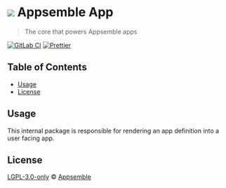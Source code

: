 # ![](https://gitlab.com/appsemble/appsemble/-/raw/0.21.1/config/assets/logo.svg) Appsemble App

> The core that powers Appsemble apps

[![GitLab CI](https://gitlab.com/appsemble/appsemble/badges/0.21.1/pipeline.svg)](https://gitlab.com/appsemble/appsemble/-/releases/0.21.1)
[![Prettier](https://img.shields.io/badge/code_style-prettier-ff69b4.svg)](https://prettier.io)

## Table of Contents

- [Usage](#usage)
- [License](#license)

## Usage

This internal package is responsible for rendering an app definition into a user facing app.

## License

[LGPL-3.0-only](https://gitlab.com/appsemble/appsemble/-/blob/0.21.1/LICENSE.md) ©
[Appsemble](https://appsemble.com)

